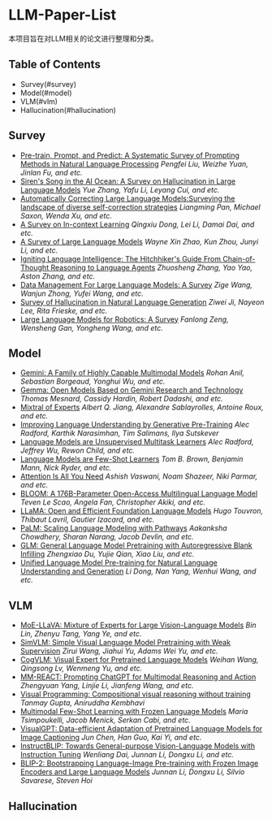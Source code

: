 # LLM-Paper-List
本项目旨在对LLM相关的论文进行整理和分类。

## Table of Contents
- Survey(#survey)
- Model(#model)
- VLM(#vlm)
- Hallucination(#hallucination)

## Survey
- [Pre-train, Prompt, and Predict: A Systematic Survey of Prompting Methods in Natural Language Processing](https://arxiv.org/pdf/2107.13586.pdf) *Pengfei Liu, Weizhe Yuan, Jinlan Fu, and etc.*
- [Siren's Song in the AI Ocean: A Survey on Hallucination in Large Language Models](https://arxiv.org/pdf/2309.01219.pdf) *Yue Zhang, Yafu Li, Leyang Cui, and etc.*
- [Automatically Correcting Large Language Models:Surveying the landscape of diverse self-correction strategies](https://arxiv.org/pdf/2308.03188.pdf) *Liangming Pan, Michael Saxon, Wenda Xu, and etc.*
- [A Survey on In-context Learning](https://arxiv.org/pdf/2301.00234.pdf) *Qingxiu Dong, Lei Li, Damai Dai, and etc.*
- [A Survey of Large Language Models](https://arxiv.org/pdf/2303.18223.pdf) *Wayne Xin Zhao, Kun Zhou, Junyi Li, and etc.*
- [Igniting Language Intelligence: The Hitchhiker's Guide From Chain-of-Thought Reasoning to Language Agents](https://arxiv.org/pdf/2311.11797.pdf) *Zhuosheng Zhang, Yao Yao, Aston Zhang, and etc.*
- [Data Management For Large Language Models: A Survey](https://arxiv.org/pdf/2312.01700.pdf) *Zige Wang, Wanjun Zhong, Yufei Wang, and etc.*
- [Survey of Hallucination in Natural Language Generation](https://arxiv.org/pdf/2202.03629.pdf) *Ziwei Ji, Nayeon Lee, Rita Frieske, and etc.*
- [Large Language Models for Robotics: A Survey](https://arxiv.org/pdf/2311.07226.pdf) *Fanlong Zeng, Wensheng Gan, Yongheng Wang, and etc.*

## Model
- [Gemini: A Family of Highly Capable Multimodal Models](https://arxiv.org/pdf/2312.11805.pdf) *Rohan Anil, Sebastian Borgeaud, Yonghui Wu, and etc.*
- [Gemma: Open Models Based on Gemini Research and Technology](https://storage.googleapis.com/deepmind-media/gemma/gemma-report.pdf) *Thomas Mesnard, Cassidy Hardin, Robert Dadashi, and etc.*
- [Mixtral of Experts](https://arxiv.org/pdf/2401.04088.pdf) *Albert Q. Jiang, Alexandre Sablayrolles, Antoine Roux, and etc.*
- [Improving Language Understanding by Generative Pre-Training](https://s3-us-west-2.amazonaws.com/openai-assets/research-covers/language-unsupervised/language_understanding_paper.pdf) *Alec Radford, Karthik Narasimhan, Tim Salimans, Ilya Sutskever*
- [Language Models are Unsupervised Multitask Learners](https://d4mucfpksywv.cloudfront.net/better-language-models/language_models_are_unsupervised_multitask_learners.pdf) *Alec Radford, Jeffrey Wu, Rewon Child, and etc.*
- [Language Models are Few-Shot Learners](https://arxiv.org/pdf/2005.14165.pdf) *Tom B. Brown, Benjamin Mann, Nick Ryder, and etc.*
- [Attention Is All You Need](https://arxiv.org/pdf/1706.03762.pdf) *Ashish Vaswani, Noam Shazeer, Niki Parmar, and etc.*
- [BLOOM: A 176B-Parameter Open-Access Multilingual Language Model](https://arxiv.org/pdf/2211.05100.pdf) *Teven Le Scao, Angela Fan, Christopher Akiki, and etc.*
- [LLaMA: Open and Efficient Foundation Language Models](https://arxiv.org/pdf/2302.13971.pdf) *Hugo Touvron, Thibaut Lavril, Gautier Izacard, and etc.*
- [PaLM: Scaling Language Modeling with Pathways](https://arxiv.org/pdf/2204.02311.pdf) *Aakanksha Chowdhery, Sharan Narang, Jacob Devlin, and etc.*
- [GLM: General Language Model Pretraining with Autoregressive Blank Infilling](https://arxiv.org/pdf/2103.10360.pdf) *Zhengxiao Du, Yujie Qian, Xiao Liu, and etc.*
- [Unified Language Model Pre-training for Natural Language Understanding and Generation](https://arxiv.org/pdf/1905.03197.pdf) *Li Dong, Nan Yang, Wenhui Wang, and etc.*

## VLM
- [MoE-LLaVA: Mixture of Experts for Large Vision-Language Models](https://arxiv.org/pdf/2401.15947.pdf) *Bin Lin, Zhenyu Tang, Yang Ye, and etc.*
- [SimVLM: Simple Visual Language Model Pretraining with Weak Supervision](https://arxiv.org/pdf/2108.10904.pdf) *Zirui Wang, Jiahui Yu, Adams Wei Yu, and etc.*
- [CogVLM: Visual Expert for Pretrained Language Models](https://arxiv.org/pdf/2311.03079.pdf) *Weihan Wang, Qingsong Lv, Wenmeng Yu, and etc.*
- [MM-REACT: Prompting ChatGPT for Multimodal Reasoning and Action](https://arxiv.org/pdf/2303.11381.pdf) *Zhengyuan Yang, Linjie Li, Jianfeng Wang, and etc.*
- [Visual Programming: Compositional visual reasoning without training](https://arxiv.org/pdf/2211.11559.pdf) *Tanmay Gupta, Aniruddha Kembhavi*
- [Multimodal Few-Shot Learning with Frozen Language Models](https://arxiv.org/pdf/2106.13884.pdf) *Maria Tsimpoukelli, Jacob Menick, Serkan Cabi, and etc.*
- [VisualGPT: Data-efficient Adaptation of Pretrained Language Models for Image Captioning](https://arxiv.org/pdf/2102.10407.pdf) *Jun Chen, Han Guo, Kai Yi, and etc.*
- [InstructBLIP: Towards General-purpose Vision-Language Models with Instruction Tuning](https://arxiv.org/pdf/2305.06500.pdf) *Wenliang Dai, Junnan Li, Dongxu Li, and etc.*
- [BLIP-2: Bootstrapping Language-Image Pre-training with Frozen Image Encoders and Large Language Models](https://arxiv.org/pdf/2301.12597.pdf) *Junnan Li, Dongxu Li, Silvio Savarese, Steven Hoi*

## Hallucination
